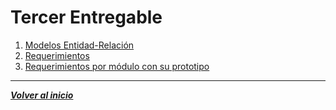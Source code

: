 # Tercer Entregable
1. [Modelos Entidad-Relación](UMLs/UMLs.md)
2. [Requerimientos](Requerimientos.md)
3. [Requerimientos por módulo con su prototipo](Requerimientos_por_módulo/Requisitos.md) 
---
***[Volver al inicio](../../README.md)***